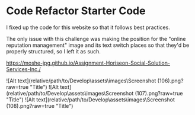 # Code Refactor Starter Code
I fixed up the code for this website so that it follows best practices.

The only issue with this challenge was making the position for the "online reputation management" image and its text switch places so that they'd be properly structured, so I left it as such.

<!-- added the link -->
https://moshe-jpg.github.io/Assignment-Horiseon-Social-Solution-Services-Inc./

<!-- added pictures -->
![Alt text](relative/path/to/Develop\assets\images\Screenshot (106).png?raw=true "Title")
![Alt text](relative/path/to/Develop\assets\images\Screenshot (107).png?raw=true "Title")
![Alt text](relative/path/to/Develop\assets\images\Screenshot (108).png?raw=true "Title")
